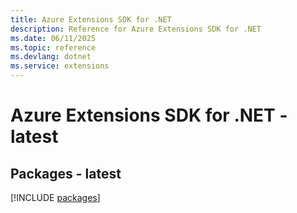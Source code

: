 ```yaml
---
title: Azure Extensions SDK for .NET
description: Reference for Azure Extensions SDK for .NET
ms.date: 06/11/2025
ms.topic: reference
ms.devlang: dotnet
ms.service: extensions
---
```

# Azure Extensions SDK for .NET - latest
## Packages - latest
[!INCLUDE [packages](extensions-index.md)]